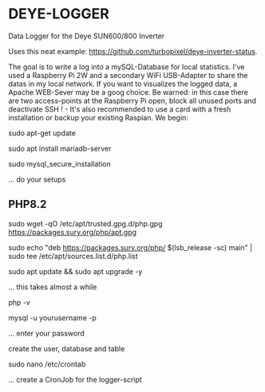 # DEYE-LOGGER
Data Logger for the Deye SUN600/800 Inverter

Uses this neat example: https://github.com/turbopixel/deye-inverter-status. 

The goal is to write a log into a mySQL-Database for local statistics. I've used a Raspberry Pi 2W and a secondary WiFi USB-Adapter 
to share the datas in my local network. 
If you want to visualizes the logged data, a Apache WEB-Sever may be a goog choice. Be warned: in this case there are two access-points at the
Raspberry Pi open, block all unused ports and deactivate SSH ! - It's also recommended to use a card with a fresh installation or backup your 
existing Raspian.
We begin:

sudo apt-get update

sudo apt install mariadb-server

sudo mysql_secure_installation

... do your setups

PHP8.2
------
sudo wget -qO /etc/apt/trusted.gpg.d/php.gpg https://packages.sury.org/php/apt.gpg

sudo echo "deb https://packages.sury.org/php/ $(lsb_release -sc) main" | sudo tee /etc/apt/sources.list.d/php.list

sudo apt update && sudo apt upgrade -y

... this takes almost a while

php -v

mysql -u yourusername -p

... enter your password

create the user, database and table

sudo nano /etc/crontab

... create a CronJob for the logger-script





